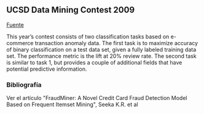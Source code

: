 UCSD Data Mining Contest 2009
------------------------------

[Fuente](http://ebiquity.umbc.edu/blogger/2009/05/24/ucsd-data-mining-contest/)

This year’s contest consists of two classification tasks based on e-commerce transaction anomaly data. The first task is to maximize accuracy of binary classification on a test data set, given a fully labeled training data set. The performance metric is the lift at 20% review rate. The second task is similar to task 1, but provides a couple of additional fields that have potential predictive information.

### Bibliografía

Ver el artículo "FraudMiner: A Novel Credit Card Fraud Detection Model Based on Frequent Itemset Mining", Seeka K.R. et al
